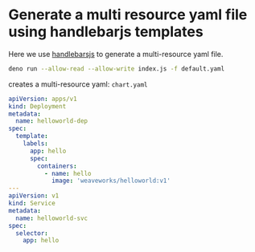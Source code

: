 # Generate a multi resource yaml file using handlebarjs templates

Here we use [handlebarsjs](https://handlebarsjs.com/) to generate a
multi-resource yaml file.

```bash
deno run --allow-read --allow-write index.js -f default.yaml
```

creates a multi-resource yaml: `chart.yaml`

```yaml
apiVersion: apps/v1
kind: Deployment
metadata:
  name: helloworld-dep
spec:
  template:
    labels:
      app: hello
      spec:
        containers:
          - name: hello
            image: 'weaveworks/helloworld:v1'
---
apiVersion: v1
kind: Service
metadata:
  name: helloworld-svc
spec:
  selector:
    app: hello
```
